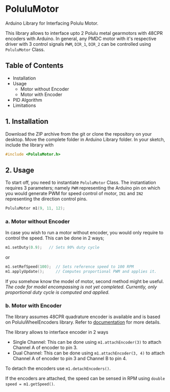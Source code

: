 # PoluluMotor
Arduino Library for Interfacing Polulu Motor.

This library allows to interface upto 2 Polulu metal gearmotors with 48CPR encoders with Arduino. In general, any PMDC motor with it's respective driver with 3 control signals `PWM`, `DIR_1`, `DIR_2` can be controlled using `PoluluMotor` Class. 

## Table of Contents
- Installation
- Usage
  - Motor without Encoder
  - Motor with Encoder
- PID Algorithm
- Limitations


## 1. Installation
Download the ZIP archive from the git or clone the repository on your desktop. Move the complete folder in Arduino Library folder.
In your sketch, include the library with
```cpp
#include <PoluluMotor.h>
```


## 2. Usage
To start off, you need to instantiate `PoluluMotor` Class. The instantiation requires 3 parameters; namely `PWM` representing the Arduino pin on which you would generate PWM for speed control of motor, `IN1` and `IN2` representing the direction control pins.
```cpp
PoluluMotor m1(9, 11, 12);
```

### a. Motor without Encoder
In case you wish to run a motor without encoder, you would only require to control the speed. This can be done in 2 ways;
```cpp
m1.setDuty(0.9);   // Sets 90% duty cycle
```
or
```cpp
m1.setRefSpeed(100);  // Sets reference speed to 100 RPM
m1.applyUpdate();     // Computes proportional PWM and applies it.
```

If you somehow know the model of motor, second method might be useful. *The code for model encompassing is not yet completed. Currently, only proportional duty cycle is computed and applied.*

### b. Motor with Encoder
The library assumes 48CPR quadrature encoder is available and is based on PoluluWheelEncoders library. Refer to [documentation](https://www.pololu.com/docs/0j18/18) for more details.

The library allows to interface encoder in 2 ways
- Single Channel: This can be done using `m1.attachEncoder(3)` to attach Channel A of encoder to pin 3.
- Dual Channel: This can be done using `m1.attachEncoder(3, 4)` to attach Channel A of encoder to pin 3 and Channel B to pin 4.

To detach the encoders use `m1.detachEncoders()`.

If the encoders are attached, the speed can be sensed in RPM using `double speed = m1.getSpeed()`. 





